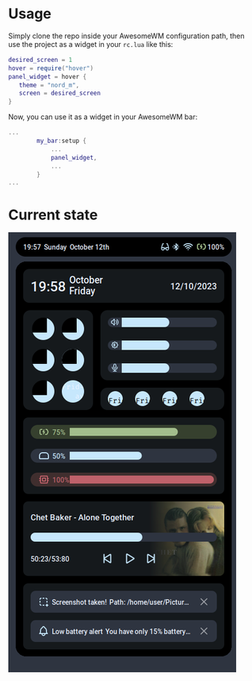 # Usage
Simply clone the repo inside your AwesomeWM configuration path, then use the project as a widget in your `rc.lua` like this:
```lua
desired_screen = 1
hover = require("hover")
panel_widget = hover {
   theme = "nord_m",
   screen = desired_screen
}
```
Now, you can use it as a widget in your AwesomeWM bar:
```lua
...
		my_bar:setup {
            ...
			panel_widget,
			...
		}
...
```
# Current state
![screenshot](./current_state.png)
